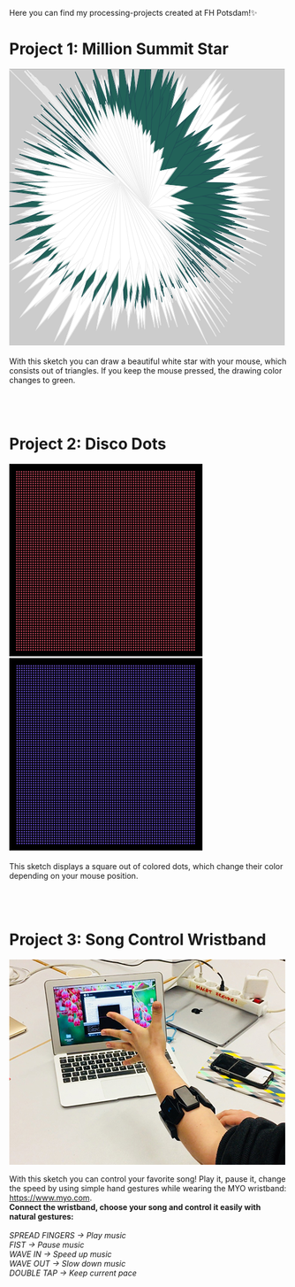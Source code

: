 Here you can find my processing-projects created at FH Potsdam!:sparkles:

# Project 1: Million Summit Star
![Star](img/star.png)
<br>
<br>With this sketch you can draw a beautiful white star with your mouse, which consists out of triangles. If you keep the mouse pressed, the drawing color changes to green.
<br><br><br><br>

# Project 2: Disco Dots
![DOTS](img/dots1.png)
![DOTS](img/dots2.png)
<br>
<br>This sketch displays a square out of colored dots, which change their color depending on your mouse position.
<br><br><br><br>

# Project 3: Song Control Wristband
![MYO](img/myo.jpg)

With this sketch you can control your favorite song! Play it, pause it, change the speed by using simple hand gestures while wearing the MYO wristband: https://www.myo.com. 
<br>
**Connect the wristband, choose your song and control it easily with natural gestures:** <br>
<br>
<em>SPREAD FINGERS -> Play music</em><br>
<em>FIST -> Pause music</em><br>
<em>WAVE IN -> Speed up music</em><br>
<em>WAVE OUT -> Slow down music</em><br>
<em>DOUBLE TAP -> Keep current pace</em><br>
